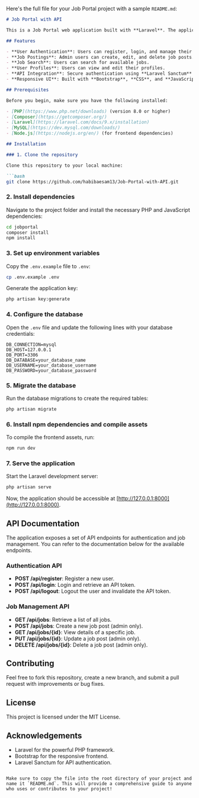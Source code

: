 Here's the full file for your Job Portal project with a sample `README.md`:

```markdown
# Job Portal with API

This is a Job Portal web application built with **Laravel**. The application allows users to search, apply for jobs, and manage job postings. The portal is integrated with an API for authentication and job management features.

## Features

- **User Authentication**: Users can register, login, and manage their accounts.
- **Job Postings**: Admin users can create, edit, and delete job posts.
- **Job Search**: Users can search for available jobs.
- **User Profiles**: Users can view and edit their profiles.
- **API Integration**: Secure authentication using **Laravel Sanctum** for API endpoints.
- **Responsive UI**: Built with **Bootstrap**, **CSS**, and **JavaScript** for a clean and responsive user interface.

## Prerequisites

Before you begin, make sure you have the following installed:

- [PHP](https://www.php.net/downloads) (version 8.0 or higher)
- [Composer](https://getcomposer.org/)
- [Laravel](https://laravel.com/docs/9.x/installation)
- [MySQL](https://dev.mysql.com/downloads/)
- [Node.js](https://nodejs.org/en/) (for frontend dependencies)

## Installation

### 1. Clone the repository

Clone this repository to your local machine:

```bash
git clone https://github.com/habibaesam13/Job-Portal-with-API.git
```

### 2. Install dependencies

Navigate to the project folder and install the necessary PHP and JavaScript dependencies:

```bash
cd jobportal
composer install
npm install
```

### 3. Set up environment variables

Copy the `.env.example` file to `.env`:

```bash
cp .env.example .env
```

Generate the application key:

```bash
php artisan key:generate
```

### 4. Configure the database

Open the `.env` file and update the following lines with your database credentials:

```env
DB_CONNECTION=mysql
DB_HOST=127.0.0.1
DB_PORT=3306
DB_DATABASE=your_database_name
DB_USERNAME=your_database_username
DB_PASSWORD=your_database_password
```

### 5. Migrate the database

Run the database migrations to create the required tables:

```bash
php artisan migrate
```

### 6. Install npm dependencies and compile assets

To compile the frontend assets, run:

```bash
npm run dev
```

### 7. Serve the application

Start the Laravel development server:

```bash
php artisan serve
```

Now, the application should be accessible at [http://127.0.0.1:8000](http://127.0.0.1:8000).

## API Documentation

The application exposes a set of API endpoints for authentication and job management. You can refer to the documentation below for the available endpoints.

### Authentication API

- **POST /api/register**: Register a new user.
- **POST /api/login**: Login and retrieve an API token.
- **POST /api/logout**: Logout the user and invalidate the API token.

### Job Management API

- **GET /api/jobs**: Retrieve a list of all jobs.
- **POST /api/jobs**: Create a new job post (admin only).
- **GET /api/jobs/{id}**: View details of a specific job.
- **PUT /api/jobs/{id}**: Update a job post (admin only).
- **DELETE /api/jobs/{id}**: Delete a job post (admin only).

## Contributing

Feel free to fork this repository, create a new branch, and submit a pull request with improvements or bug fixes.

## License

This project is licensed under the MIT License.

## Acknowledgements

- Laravel for the powerful PHP framework.
- Bootstrap for the responsive frontend.
- Laravel Sanctum for API authentication.
```

Make sure to copy the file into the root directory of your project and name it `README.md`. This will provide a comprehensive guide to anyone who uses or contributes to your project!
